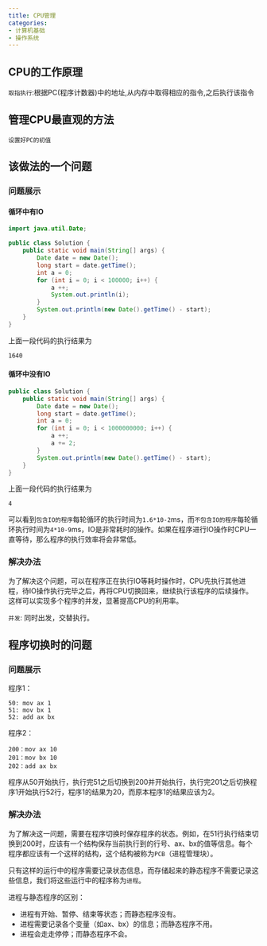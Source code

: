 ```yaml
---
title: CPU管理
categories: 
- 计算机基础
- 操作系统
---
```


## CPU的工作原理

`取指执行`:根据PC(程序计数器)中的地址,从内存中取得相应的指令,之后执行该指令

## 管理CPU最直观的方法

`设置好PC的初值`

## 该做法的一个问题

### 问题展示

#### 循环中有IO
```Java
import java.util.Date;

public class Solution {
    public static void main(String[] args) {
        Date date = new Date();
        long start = date.getTime();
        int a = 0;
        for (int i = 0; i < 100000; i++) {
            a ++;
            System.out.println(i);
        }
        System.out.println(new Date().getTime() - start);
    }
}
```

上面一段代码的执行结果为

```
1640
```

#### 循环中没有IO

```Java
public class Solution {
    public static void main(String[] args) {
        Date date = new Date();
        long start = date.getTime();
        int a = 0;
        for (int i = 0; i < 1000000000; i++) {
            a ++;
            a += 2;
        }
        System.out.println(new Date().getTime() - start);
    }
}
```
上面一段代码的执行结果为

```
4
```

可以看到`包含IO的程序`每轮循环的执行时间为`1.6*10-2`ms，而`不包含IO的程序`每轮循环执行时间为`4*10-9`ms，IO是非常耗时的操作。如果在程序进行IO操作时CPU一直等待，那么程序的执行效率将会非常低。

### 解决办法

为了解决这个问题，可以在程序正在执行IO等耗时操作时，CPU先执行其他进程，待IO操作执行完毕之后，再将CPU切换回来，继续执行该程序的后续操作。这样可以实现多个程序的并发，显著提高CPU的利用率。

`并发`: 同时出发，交替执行。

## 程序切换时的问题

### 问题展示

程序1：
```汇编
50: mov ax 1
51: mov bx 1
52: add ax bx
```
程序2：
```
200：mov ax 10
201：mov bx 10
202：add ax bx
```

程序从50开始执行，执行完51之后切换到200并开始执行，执行完201之后切换程序1开始执行52行，程序1的结果为20，而原本程序1的结果应该为2。

### 解决办法

为了解决这一问题，需要在程序切换时保存程序的状态。例如，在51行执行结束切换到200时，应该有一个结构保存当前执行到的行号、ax、bx的值等信息。每个程序都应该有一个这样的结构，这个结构被称为`PCB`（进程管理块）。

只有这样的运行中的程序需要记录状态信息，而存储起来的静态程序不需要记录这些信息，我们将这些运行中的程序称为`进程`。

进程与静态程序的区别：
- 进程有开始、暂停、结束等状态；而静态程序没有。
- 进程需要记录各个变量（如ax、bx）的信息；而静态程序不用。
- 进程会走走停停；而静态程序不会。
